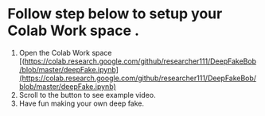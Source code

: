 # Follow step below to setup your Colab Work space .
1. Open the Colab Work space  [(https://colab.research.google.com/github/researcher111/DeepFakeBob/blob/master/deepFake.ipynb](https://colab.research.google.com/github/researcher111/DeepFakeBob/blob/master/deepFake.ipynb) 
1. Scroll to the button to see example video. 
1. Have fun making your own deep fake. 
